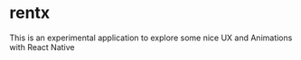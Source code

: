 # rentx

This is an experimental application to explore some nice UX and Animations with React Native
